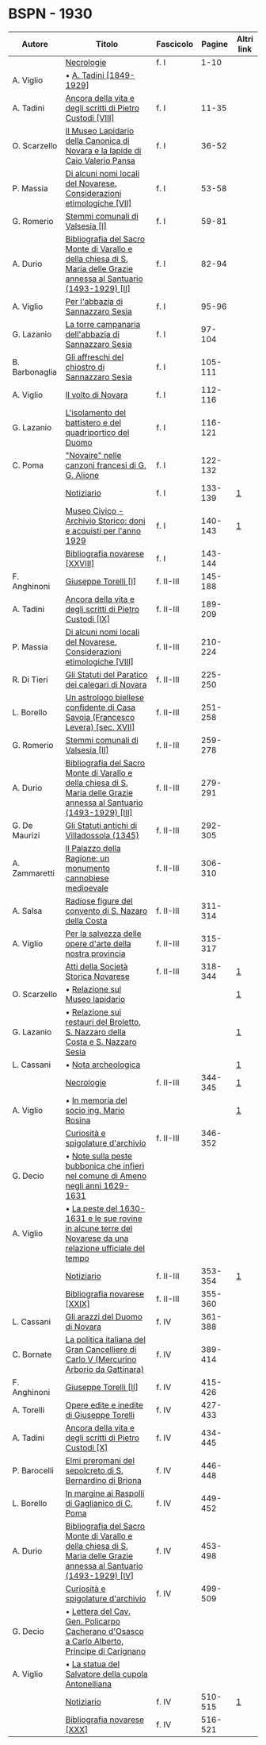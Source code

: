 # BSPN - 1930

| Autore         | Titolo                                                                                                                                                                      | Fascicolo | Pagine  | Altri link                                             |
|----------------|-----------------------------------------------------------------------------------------------------------------------------------------------------------------------------|-----------|---------|--------------------------------------------------------|
|                | [Necrologie](https://en.calameo.com/read/0072607354c8afb63b56a)                                                                                                             | f. I      | 1-10    |                                                        |
| A. Viglio      | • [A. Tadini [1849-1929]](https://en.calameo.com/read/0072607354c8afb63b56a)                                                                                                |           |         |                                                        |
| A. Tadini      | [Ancora della vita e degli scritti di Pietro Custodi [VIII]](https://en.calameo.com/read/0072607354c8afb63b56a)                                                             | f. I      | 11-35   |                                                        |
| O. Scarzello   | [Il Museo Lapidario della Canonica di Novara e la lapide di Caio Valerio Pansa](https://en.calameo.com/read/0072607354c8afb63b56a)                                          | f. I      | 36-52   |                                                        |
| P. Massia      | [Di alcuni nomi locali del Novarese. Considerazioni etimologiche [VII]](https://en.calameo.com/read/0072607354c8afb63b56a)                                                  | f. I      | 53-58   |                                                        |
| G. Romerio     | [Stemmi comunali di Valsesia [I]](https://en.calameo.com/read/0072607354c8afb63b56a)                                                                                        | f. I      | 59-81   |                                                        |
| A. Durio       | [Bibliografia del Sacro Monte di Varallo e della chiesa di S. Maria delle Grazie annessa al Santuario (1493-1929) [II]](https://en.calameo.com/read/0072607354c8afb63b56a)  | f. I      | 82-94   |                                                        |
| A. Viglio      | [Per l'abbazia di Sannazzaro Sesia](https://en.calameo.com/read/0072607354c8afb63b56a)                                                                                      | f. I      | 95-96   |                                                        |
| G. Lazanio     | [La torre campanaria dell'abbazia di Sannazzaro Sesia](https://en.calameo.com/read/0072607354c8afb63b56a)                                                                   | f. I      | 97-104  |                                                        |
| B. Barbonaglia | [Gli affreschi del chiostro di Sannazzaro Sesia](https://en.calameo.com/read/0072607354c8afb63b56a)                                                                         | f. I      | 105-111 |                                                        |
| A. Viglio      | [Il volto di Novara](https://en.calameo.com/read/0072607354c8afb63b56a)                                                                                                     | f. I      | 112-116 |                                                        |
| G. Lazanio     | [L'isolamento del battistero e del quadriportico del Duomo](https://en.calameo.com/read/0072607354c8afb63b56a)                                                              | f. I      | 116-121 |                                                        |
| C. Poma        | ["Novaire" nelle canzoni francesi di G. G. Alione](https://en.calameo.com/read/0072607354c8afb63b56a)                                                                       | f. I      | 122-132 |                                                        |
|                | [Notiziario](http://www.ssno.it/BSPNo/bspn_not30.html#301a)                                                                                                                 | f. I      | 133-139 | [1](https://en.calameo.com/read/0072607354c8afb63b56a) |
|                | [Museo Civico - Archivio Storico: doni e acquisti per l'anno 1929](http://www.ssno.it/BSPNo/bspn_not30.html#301b)                                                           | f. I      | 140-143 | [1](https://en.calameo.com/read/0072607354c8afb63b56a) |
|                | [Bibliografia novarese [XXVIII]](https://en.calameo.com/read/0072607354c8afb63b56a)                                                                                         | f. I      | 143-144 |                                                        |
| F. Anghinoni   | [Giuseppe Torelli [I]](https://en.calameo.com/read/007260735c5acdf1981a6)                                                                                                   | f. II-III | 145-188 |                                                        |
| A. Tadini      | [Ancora della vita e degli scritti di Pietro Custodi [IX]](https://en.calameo.com/read/007260735c5acdf1981a6)                                                               | f. II-III | 189-209 |                                                        |
| P. Massia      | [Di alcuni nomi locali del Novarese. Considerazioni etimologiche [VIII]](https://en.calameo.com/read/007260735c5acdf1981a6)                                                 | f. II-III | 210-224 |                                                        |
| R. Di Tieri    | [Gli Statuti del Paratico dei calegari di Novara](https://en.calameo.com/read/007260735c5acdf1981a6)                                                                        | f. II-III | 225-250 |                                                        |
| L. Borello     | [Un astrologo biellese confidente di Casa Savoia (Francesco Levera) [sec. XVII]](https://en.calameo.com/read/007260735c5acdf1981a6)                                         | f. II-III | 251-258 |                                                        |
| G. Romerio     | [Stemmi comunali di Valsesia [II]](https://en.calameo.com/read/007260735c5acdf1981a6)                                                                                       | f. II-III | 259-278 |                                                        |
| A. Durio       | [Bibliografia del Sacro Monte di Varallo e della chiesa di S. Maria delle Grazie annessa al Santuario (1493-1929) [III]](https://en.calameo.com/read/007260735c5acdf1981a6) | f. II-III | 279-291 |                                                        |
| G. De Maurizi  | [Gli Statuti antichi di Villadossola (1345)](https://en.calameo.com/read/007260735c5acdf1981a6)                                                                             | f. II-III | 292-305 |                                                        |
| A. Zammaretti  | [Il Palazzo della Ragione: un monumento cannobiese medioevale](https://en.calameo.com/read/007260735c5acdf1981a6)                                                           | f. II-III | 306-310 |                                                        |
| A. Salsa       | [Radiose figure del convento di S. Nazaro della Costa](https://en.calameo.com/read/007260735c5acdf1981a6)                                                                   | f. II-III | 311-314 |                                                        |
| A. Viglio      | [Per la salvezza delle opere d'arte della nostra provincia](https://en.calameo.com/read/007260735c5acdf1981a6)                                                              | f. II-III | 315-317 |                                                        |
|                | [Atti della Società Storica Novarese](http://www.ssno.it/BSPNo/bspn_not30.html#302a)                                                                                        | f. II-III | 318-344 | [1](https://en.calameo.com/read/007260735c5acdf1981a6) |
| O. Scarzello   | • [Relazione sul Museo lapidario](http://www.ssno.it/BSPNo/bspn_not30.html#lapid)                                                                                           |           |         | [1](https://en.calameo.com/read/007260735c5acdf1981a6) |
| G. Lazanio     | • [Relazione sui restauri del Broletto, S. Nazzaro della Costa e S. Nazzaro Sesia](http://www.ssno.it/BSPNo/bspn_not30.html#lazan)                                          |           |         | [1](https://en.calameo.com/read/007260735c5acdf1981a6) |
| L. Cassani     | • [Nota archeologica](http://www.ssno.it/BSPNo/bspn_not30.html#cassa)                                                                                                       |           |         | [1](https://en.calameo.com/read/007260735c5acdf1981a6) |
|                | [Necrologie](http://www.ssno.it/BSPNo/bspn_not30.html#302b)                                                                                                                 | f. II-III | 344-345 | [1](https://en.calameo.com/read/007260735c5acdf1981a6) |
| A. Viglio      | • [In memoria del socio ing. Mario Rosina](http://www.ssno.it/BSPNo/bspn_not30.html#rosi)                                                                                   |           |         | [1](https://en.calameo.com/read/007260735c5acdf1981a6) |
|                | [Curiosità e spigolature d'archivio](https://en.calameo.com/read/007260735c5acdf1981a6)                                                                                     | f. II-III | 346-352 |                                                        |
| G. Decio       | • [Note sulla peste bubbonica che infierì nel comune di Ameno negli anni 1629-1631](https://en.calameo.com/read/007260735c5acdf1981a6)                                      |           |         |                                                        |
| A. Viglio      | • [La peste del 1630-1631 e le sue rovine in alcune terre del Novarese da una relazione ufficiale del tempo](https://en.calameo.com/read/007260735c5acdf1981a6)             |           |         |                                                        |
|                | [Notiziario](http://www.ssno.it/BSPNo/bspn_not30.html#302c)                                                                                                                 | f. II-III | 353-354 | [1](https://en.calameo.com/read/007260735c5acdf1981a6) |
|                | [Bibliografia novarese [XXIX]](https://en.calameo.com/read/007260735c5acdf1981a6)                                                                                           | f. II-III | 355-360 |                                                        |
| L. Cassani     | [Gli arazzi del Duomo di Novara](https://en.calameo.com/read/007260735276d70714a34)                                                                                         | f. IV     | 361-388 |                                                        |
| C. Bornate     | [La politica italiana del Gran Cancelliere di Carlo V (Mercurino Arborio da Gattinara)](https://en.calameo.com/read/007260735276d70714a34)                                  | f. IV     | 389-414 |                                                        |
| F. Anghinoni   | [Giuseppe Torelli [II]](https://en.calameo.com/read/007260735276d70714a34)                                                                                                  | f. IV     | 415-426 |                                                        |
| A. Torelli     | [Opere edite e inedite di Giuseppe Torelli](https://en.calameo.com/read/007260735276d70714a34)                                                                              | f. IV     | 427-433 |                                                        |
| A. Tadini      | [Ancora della vita e degli scritti di Pietro Custodi [X]](https://en.calameo.com/read/007260735276d70714a34)                                                                | f. IV     | 434-445 |                                                        |
| P. Barocelli   | [Elmi preromani del sepolcreto di S. Bernardino di Briona](https://en.calameo.com/read/007260735276d70714a34)                                                               | f. IV     | 446-448 |                                                        |
| L. Borello     | [In margine ai Raspolli di Gaglianico di C. Poma](https://en.calameo.com/read/007260735276d70714a34)                                                                        | f. IV     | 449-452 |                                                        |
| A. Durio       | [Bibliografia del Sacro Monte di Varallo e della chiesa di S. Maria delle Grazie annessa al Santuario (1493-1929) [IV]](https://en.calameo.com/read/007260735276d70714a34)  | f. IV     | 453-498 |                                                        |
|                | [Curiosità e spigolature d'archivio](https://en.calameo.com/read/007260735276d70714a34)                                                                                     | f. IV     | 499-509 |                                                        |
| G. Decio       | • [Lettera del Cav. Gen. Policarpo Cacherano d'Osasco a Carlo Alberto, Principe di Carignano](https://en.calameo.com/read/007260735276d70714a34)                            |           |         |                                                        |
| A. Viglio      | • [La statua del Salvatore della cupola Antonelliana](https://en.calameo.com/read/007260735276d70714a34)                                                                    |           |         |                                                        |
|                | [Notiziario](http://www.ssno.it/BSPNo/bspn_not30.html#304)                                                                                                                  | f. IV     | 510-515 | [1](https://en.calameo.com/read/007260735276d70714a34) |
|                | [Bibliografia novarese [XXX]](https://en.calameo.com/read/007260735276d70714a34)                                                                                            | f. IV     | 516-521 |                                                        |
